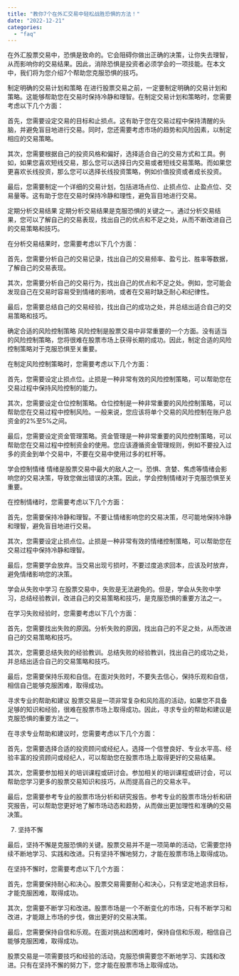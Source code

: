 ```yaml
---
title: "教你7个在外汇交易中轻松战胜恐惧的方法！"
date: "2022-12-21"
categories: 
  - "faq"
---
```


在外汇股票交易中，恐惧是致命的。它会阻碍你做出正确的决策，让你失去理智，从而影响你的交易结果。因此，消除恐惧是投资者必须学会的一项技能。在本文中，我们将为您介绍7个帮助您克服恐惧的技巧。

制定明确的交易计划和策略 在进行股票交易之前，一定要制定明确的交易计划和策略。这能够帮助您在交易时保持冷静和理智。在制定交易计划和策略时，您需要考虑以下几个方面：

首先，您需要设定交易的目标和止损点。这有助于您在交易过程中保持清醒的头脑，并避免盲目地进行交易。同时，您还需要考虑市场的趋势和风险因素，以制定相应的交易策略。

其次，您需要根据自己的投资风格和偏好，选择适合自己的交易方式和工具。例如，如果您喜欢短线交易，那么您可以选择日内交易或者短线交易策略。而如果您更喜欢长线投资，那么您可以选择长线投资策略，例如价值投资或者成长投资。

最后，您需要制定一个详细的交易计划，包括进场点位、止损点位、止盈点位、交易量等。这有助于您在交易时保持冷静和理性，避免盲目地进行交易。

定期分析交易结果 定期分析交易结果是克服恐惧的关键之一。通过分析交易结果，您可以了解自己的交易表现，找出自己的优点和不足之处，从而不断改进自己的交易策略和技巧。

在分析交易结果时，您需要考虑以下几个方面：

首先，您需要分析自己的交易记录，找出自己的交易频率、盈亏比、胜率等数据，了解自己的交易表现。

其次，您需要分析自己的交易行为，找出自己的优点和不足之处。例如，您可能会发现自己在交易时容易受到情绪的影响，或者在交易时缺乏耐心和纪律性。

最后，您需要总结自己的交易经验，找出自己的成功之处，并总结出适合自己的交易策略和技巧。

确定合适的风险控制策略 风险控制是股票交易中非常重要的一个方面。没有适当的风险控制策略，您将很难在股票市场上获得长期的成功。因此，制定合适的风险控制策略对于克服恐惧至关重要。

在制定风险控制策略时，您需要考虑以下几个方面：

首先，您需要设定止损点位。止损是一种非常有效的风险控制策略，可以帮助您在交易过程中保持风险控制的能力。

其次，您需要设定仓位控制策略。仓位控制是一种非常重要的风险控制策略，可以帮助您在交易过程中控制风险。一般来说，您应该将单个交易的风险控制在账户总资金的2%至5%之间。

最后，您需要设定资金管理策略。资金管理是一种非常重要的风险控制策略，可以帮助您在交易过程中控制资金的使用。您应该遵循资金管理规则，例如不要投入过多的资金到单个交易中，不要在交易中使用过多的杠杆等。

学会控制情绪 情绪是股票交易中最大的敌人之一。恐惧、贪婪、焦虑等情绪会影响您的交易决策，导致您做出错误的决策。因此，学会控制情绪对于克服恐惧至关重要。

在控制情绪时，您需要考虑以下几个方面：

首先，您需要保持冷静和理智。不要让情绪影响您的交易决策，尽可能地保持冷静和理智，避免盲目地进行交易。

其次，您需要设定止损点位。止损是一种非常有效的情绪控制策略，可以帮助您在交易过程中保持冷静和理智。

最后，您需要学会放弃。当交易出现亏损时，不要过度追求回本，应该及时放弃，避免情绪影响您的决策。

学会从失败中学习 在股票交易中，失败是无法避免的。但是，学会从失败中学习，总结经验教训，改进自己的交易策略和技巧，是克服恐惧的重要方法之一。

在学习失败经验时，您需要考虑以下几个方面：

首先，您需要找出失败的原因。分析失败的原因，找出自己的不足之处，从而改进自己的交易策略和技巧。

其次，您需要总结失败的经验教训。总结失败的经验教训，找出自己的成功之处，并总结出适合自己的交易策略和技巧。

最后，您需要保持乐观和自信。在面对失败时，不要失去信心，保持乐观和自信，相信自己能够克服困难，取得成功。

寻求专业的帮助和建议 股票交易是一项非常复杂和风险高的活动，如果您不具备足够的知识和经验，很难在股票市场上取得成功。因此，寻求专业的帮助和建议是克服恐惧的重要方法之一。

在寻求专业帮助和建议时，您需要考虑以下几个方面：

首先，您需要选择合适的投资顾问或经纪人。选择一个信誉良好、专业水平高、经验丰富的投资顾问或经纪人，可以帮助您在股票市场上取得更好的交易结果。

其次，您需要参加相关的培训课程或研讨会。参加相关的培训课程或研讨会，可以帮助您学习更多的股票交易知识和技巧，从而提高自己的交易水平。

最后，您需要参考专业的股票市场分析和研究报告。参考专业的股票市场分析和研究报告，可以帮助您更好地了解市场动态和趋势，从而做出更加理性和准确的交易决策。

7. 坚持不懈

最后，坚持不懈是克服恐惧的关键。股票交易并不是一项简单的活动，它需要您持续不断地学习、实践和改进。只有坚持不懈地努力，才能在股票市场上取得成功。

在坚持不懈时，您需要考虑以下几个方面：

首先，您需要保持耐心和决心。股票交易需要耐心和决心，只有坚定地追求目标，才能克服困难，取得成功。

其次，您需要不断学习和改进。股票市场是一个不断变化的市场，只有不断学习和改进，才能跟上市场的步伐，做出更好的交易决策。

最后，您需要保持自信和乐观。在面对挑战和困难时，保持自信和乐观，相信自己能够克服困难，取得成功。

股票交易是一项需要技巧和经验的活动，克服恐惧需要您不断地学习、实践和改进。只有在坚持不懈的努力下，您才能在股票市场上取得成功。

